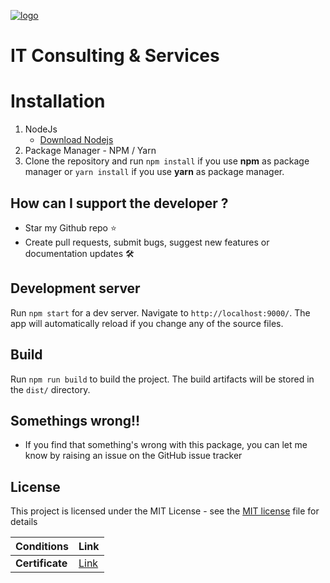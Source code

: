 [![logo](http://innovationstarterbox.bg/wp-content/uploads/2016/05/Softuni_logo_trasparent.png)](http://softuni.org)
# IT Consulting & Services

# Installation

1.  NodeJs
    - [Download Nodejs](https://nodejs.org/en/download/)
2.  Package Manager - NPM / Yarn
3.  Clone the repository and run `npm install` if you use **npm** as package manager or `yarn install` if you use **yarn** as package manager.

## How can I support the developer ?

* Star my Github repo ⭐
* Create pull requests, submit bugs, suggest new features or documentation updates 🛠

## Development server

Run `npm start` for a dev server. Navigate to `http://localhost:9000/`. The app will automatically reload if you change any of the source files.

## Build

Run `npm run build` to build the project. The build artifacts will be stored in the `dist/` directory.

## Somethings wrong!!

- If you find that something's wrong with this package, you can let me know by raising an issue on the GitHub issue tracker

## License

This project is licensed under the MIT License - see the [MIT license](https://github.com/ikismail/Angular-ShoppingCart/blob/master/LICENSE) file for details


|**Conditions**|**Link**| 
|---|---|
|**Certificate**   | <a href="https://softuni.bg/certificates/details/70782/13f4db7d"> Link</a> |
